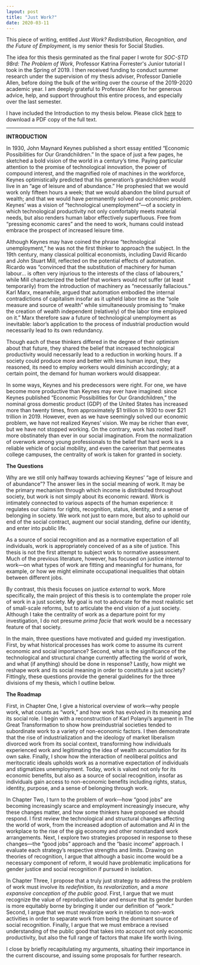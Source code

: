 ```yaml
---
layout: post
title: "Just Work?"
date: 2020-03-11
---
```


This piece of writing, entitled *Just Work? Redistribution, Recognition, and the Future of Employment*, is my senior thesis for Social Studies.

The idea for this thesis germinated as the final paper I wrote for *SOC-STD 98rd: The Problem of Work*, Professor Katrina Forrester's Junior tutorial I took in the Spring of 2019. I then received funding to conduct summer research under the supervision of my thesis adviser, Professor Danielle Allen, before doing the bulk of the writing over the course of the 2019-2020 academic year. I am deeply grateful to Professor Allen for her generous advice, help, and support throughout this entire process, and especially over the last semester. 

I have included the Introduction to my thesis below. Please click [here](https://github.com/nicolas-yan/nicolas-yan.github.io/raw/master/files/yan_thesis.pdf) to download a PDF copy of the full text.

---

**INTRODUCTION**

In 1930, John Maynard Keynes published a short essay entitled “Economic Possibilities for Our Grandchildren.” In the space of just a few pages, he sketched a bold vision of the world in a century’s time. Paying particular attention to the promise of technological innovation, the power of compound interest, and the magnified role of machines in the workforce, Keynes optimistically predicted that his generation’s grandchildren would live in an “age of leisure and of abundance.” He prophesied that we would work only fifteen hours a week; that we would abandon the blind pursuit of wealth; and that we would have permanently solved our economic problem. Keynes’ was a vision of “technological unemployment”—of a society in which technological productivity not only comfortably meets material needs, but also renders human labor effectively superfluous. Free from “pressing economic cares” and the need to work, humans could instead embrace the prospect of increased leisure time. 

Although Keynes may have coined the phrase “technological unemployment,” he was not the first thinker to approach the subject. In the 19th century, many classical political economists, including David Ricardo and John Stuart Mill, reflected on the potential effects of automation. Ricardo was “convinced that the substitution of machinery for human labour… is often very injurious to the interests of the class of labourers,” while Mill characterized the belief that workers would not suffer (at least temporarily) from the introduction of machinery as “necessarily fallacious.” Karl Marx, meanwhile, argued that automation embodied the internal contradictions of capitalism insofar as it upheld labor time as the “sole measure and source of wealth” while simultaneously promising to “make the creation of wealth independent (relatively) of the labor time employed on it.” Marx therefore saw a future of technological unemployment as inevitable: labor’s application to the process of industrial production would necessarily lead to its own redundancy. 

Though each of these thinkers differed in the degree of their optimism about that future, they shared the belief that increased technological productivity would necessarily lead to a reduction in working hours. If a society could produce more and better with less human input, they reasoned, its need to employ workers would diminish accordingly; at a certain point, the demand for human workers would disappear.

In some ways, Keynes and his predecessors were right. For one, we have become more productive than Keynes may ever have imagined: since Keynes published “Economic Possibilities for Our Grandchildren,” the nominal gross domestic product (GDP) of the United States has increased more than twenty times, from approximately $1 trillion in 1930 to over $21 trillion in 2019. However, even as we have seemingly solved our economic problem, we have not realized Keynes’ vision. We may be richer than ever, but we have not stopped working. On the contrary, work has rooted itself more obstinately than ever in our social imagination. From the normalization of overwork among young professionals to the belief that hard work is a reliable vehicle of social mobility, and even the careerism that permeates college campuses, the centrality of work is taken for granted in society.

**The Questions**

Why are we still only halfway towards achieving Keynes’ “age of leisure and of abundance”? The answer lies in the social meaning of work. It may be the primary mechanism through which income is distributed throughout society, but work is not simply about its economic reward. Work is intimately connected to various aspects of the human experience: it regulates our claims for rights, recognition, status, identity, and a sense of belonging in society. We work not just to earn more, but also to uphold our end of the social contract, augment our social standing, define our identity, and enter into public life. 

As a source of social recognition and as a normative expectation of all individuals, work is appropriately conceived of as a site of justice. This thesis is not the first attempt to subject work to normative assessment. Much of the previous literature, however, has focused on justice *internal* to work—on what types of work are fitting and meaningful for humans, for example, or how we might eliminate occupational inequalities that obtain between different jobs. 

By contrast, this thesis focuses on justice *external* to work. More specifically, the main project of this thesis is to contemplate the proper role of work in a just society. My goal is not to advocate for the most realistic set of small-scale reforms, but to articulate the end vision of a just society. Although I take the centrality of work as a departure point for my investigation, I do not presume *prima facie* that work would be a necessary feature of that society.

In the main, three questions have motivated and guided my investigation. First, by what historical processes has work come to assume its current economic and social importance? Second, what is the significance of the technological and structural change currently affecting the world of work, and what (if anything) should be done in response? Lastly, how might we reshape work and its social meaning in order to constitute a just society? Fittingly, these questions provide the general guidelines for the three divisions of my thesis, which I outline below.

**The Roadmap**

First, in Chapter One, I give a historical overview of work—why people work, what counts as “work,” and how work has evolved in its meaning and its social role. I begin with a reconstruction of Karl Polanyi’s argument in The Great Transformation to show how preindustrial societies tended to subordinate work to a variety of non-economic factors. I then demonstrate that the rise of industrialization and the ideology of market liberalism divorced work from its social context, transforming how individuals experienced work and legitimating the idea of wealth accumulation for its own sake. Finally, I show how the interaction of neoliberal politics and meritocratic ideals upholds work as a normative expectation of individuals and stigmatizes unemployment. Today, work is valued not only for its economic benefits, but also as a source of social recognition, insofar as individuals gain access to non-economic benefits including rights, status, identity, purpose, and a sense of belonging through work.

In Chapter Two, I turn to the problem of work—how “good jobs” are becoming increasingly scarce and employment increasingly insecure, why these changes matter, and how some thinkers have proposed we should respond. I first review the technological and structural changes affecting the world of work, from the increased adoption of automation and AI in the workplace to the rise of the gig economy and other nonstandard work arrangements. Next, I explore two strategies proposed in response to these changes—the “good jobs” approach and the “basic income” approach. I evaluate each strategy’s respective strengths and limits. Drawing on theories of recognition, I argue that although a basic income would be a necessary component of reform, it would have problematic implications for gender justice and social recognition if pursued in isolation.

In Chapter Three, I propose that a truly just strategy to address the problem of work must involve its *redefinition*, its *revalorization*, and a *more expansive conception of the public good*. First, I argue that we must recognize the value of reproductive labor and ensure that its gender burden is more equitably borne by bringing it under our definition of “work.” Second, I argue that we must revalorize work in relation to non-work activities in order to separate work from being the dominant source of social recognition. Finally, I argue that we must embrace a revised understanding of the public good that takes into account not only economic productivity, but also the full range of factors that make life worth living. 

I close by briefly recapitulating my arguments, situating their importance in the current discourse, and issuing some proposals for further research.
